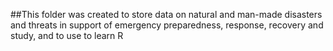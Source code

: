 ##This folder was created to store data on natural and man-made disasters and threats in support of emergency preparedness, response, recovery and study, and to use to learn R
